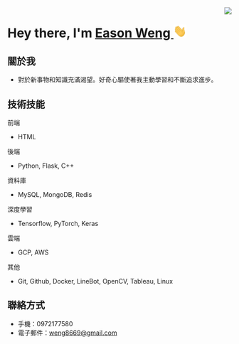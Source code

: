 <img align="right" src="https://github-readme-stats.vercel.app/api?username=syxuan&show_icons=true&icon_color=CE1D2D&text_color=718096&bg_color=ffffff&hide_title=true" />

<h1>Hey there, I'm <a  href="https://github.com/weng8669/">Eason Weng </a> <img  src="https://raw.githubusercontent.com/ABSphreak/ABSphreak/master/gifs/Hi.gif" width="30px"></h1>

## 關於我

- 對於新事物和知識充滿渴望。好奇心驅使著我主動學習和不斷追求進步。

## 技術技能

前端                                     
- HTML                                 

後端
- Python, Flask, C++

資料庫
- MySQL, MongoDB, Redis

深度學習
- Tensorflow, PyTorch, Keras

雲端
- GCP, AWS

其他
- Git, Github, Docker, LineBot, OpenCV, Tableau, Linux

## 聯絡方式

- 手機：0972177580
- 電子郵件：weng8669@gmail.com



<!--
**weng8669/weng8669** is a ✨ _special_ ✨ repository because its `README.md` (this file) appears on your GitHub profile.

Here are some ideas to get you started:

- 🔭 I’m currently working on ...
- 🌱 I’m currently learning ...
- 👯 I’m looking to collaborate on ...
- 🤔 I’m looking for help with ...
- 💬 Ask me about ...
- 📫 How to reach me: ...
- 😄 Pronouns: ...
- ⚡ Fun fact: ...
-->
